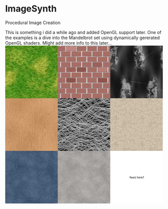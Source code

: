 # ImageSynth
Procedural Image Creation

This is something i did a while ago and added OpenGL support later. One of the examples is a dive into the Mandelbrot set using dynamically gererated OpenGL shaders.
MIght add more info to this later...
![alt text](/Examples/ImageSynth.jpg)
